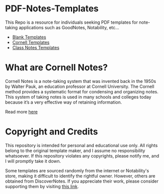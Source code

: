 # PDF-Notes-Templates
 
This Repo is a resource for individuals seeking PDF templates for note-taking applications such as GoodNotes, Notability, etc...

* [Blank Templates](./Blank/)
* [Cornell Templates](./Cornell/)
* [Class Notes Templates](./Classic-Notebook/)

# What are Cornell Notes?
Cornell Notes is a note-taking system that was invented back in the 1950s by Walter Pauk, an education professor at Cornell University. The Cornell method provides a systematic format for condensing and organizing notes. This system of taking notes is used in many schools and colleges today because it’s a very effective way of retaining information.

Read more [here](https://lsc.cornell.edu/how-to-study/taking-notes/cornell-note-taking-system/)


# Copyright and Credits

This repository is intended for personal and educational use only. All rights belong to the original template maker, and I assume no responsibility whatsoever. If this repository violates any copyrights, please notify me, and I will promptly take it down.

Some templates are sourced randomly from the internet or Notability's store, making it difficult to identify the rightful owner.
However, others are obtained from DiscoverNotes. If you appreciate their work, please consider supporting them by visiting [this link](https://discovernotes.gumroad.com/).